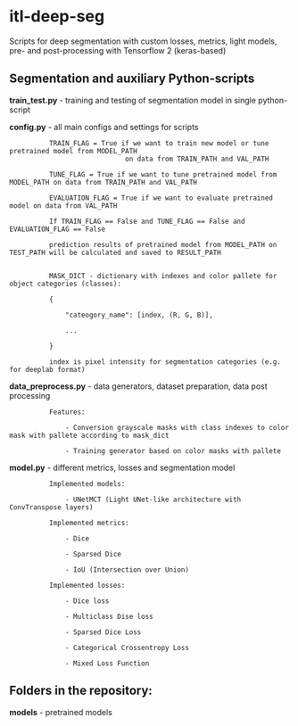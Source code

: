 # itl-deep-seg
Scripts for deep segmentation with custom losses, metrics, light models, pre- and post-processing with Tensorflow 2 (keras-based)

## Segmentation and auxiliary Python-scripts

**train_test.py** - training and testing of segmentation model in single python-script

**config.py** - all main configs and settings for scripts

              TRAIN_FLAG = True if we want to train new model or tune pretrained model from MODEL_PATH
                                 on data from TRAIN_PATH and VAL_PATH
                                 
              TUNE_FLAG = True if we want to tune pretrained model from MODEL_PATH on data from TRAIN_PATH and VAL_PATH
              
              EVALUATION_FLAG = True if we want to evaluate pretrained model on data from VAL_PATH
              
              If TRAIN_FLAG == False and TUNE_FLAG == False and EVALUATION_FLAG == False
              
              prediction results of pretrained model from MODEL_PATH on TEST_PATH will be calculated and saved to RESULT_PATH
              
              
              MASK_DICT - dictionary with indexes and color pallete for object categories (classes):
              
              {
              
                  "cateogory_name": [index, (R, G, B)],
                  
                  ...
                  
              }
              
              index is pixel intensity for segmentation categories (e.g. for deeplab format)

**data_preprocess.py** - data generators, dataset preparation, data post processing

              Features: 
                  
                  - Conversion grayscale masks with class indexes to color mask with pallete according to mask_dict
                  
                  - Training generator based on color masks with pallete
                  

**model.py** - different metrics, losses and segmentation model

              Implemented models: 
                  
                  - UNetMCT (Light UNet-like architecture with ConvTranspose layers)
                  
              Implemented metrics: 
                  
                  - Dice
                  
                  - Sparsed Dice
                  
                  - IoU (Intersection over Union)
                  
              Implemented losses: 
                  
                  - Dice loss
                  
                  - Multiclass Dise loss
                  
                  - Sparsed Dice Loss
                  
                  - Categorical Crossentropy Loss
                  
                  - Mixed Loss Function

## Folders in the repository:

**models** - pretrained models
